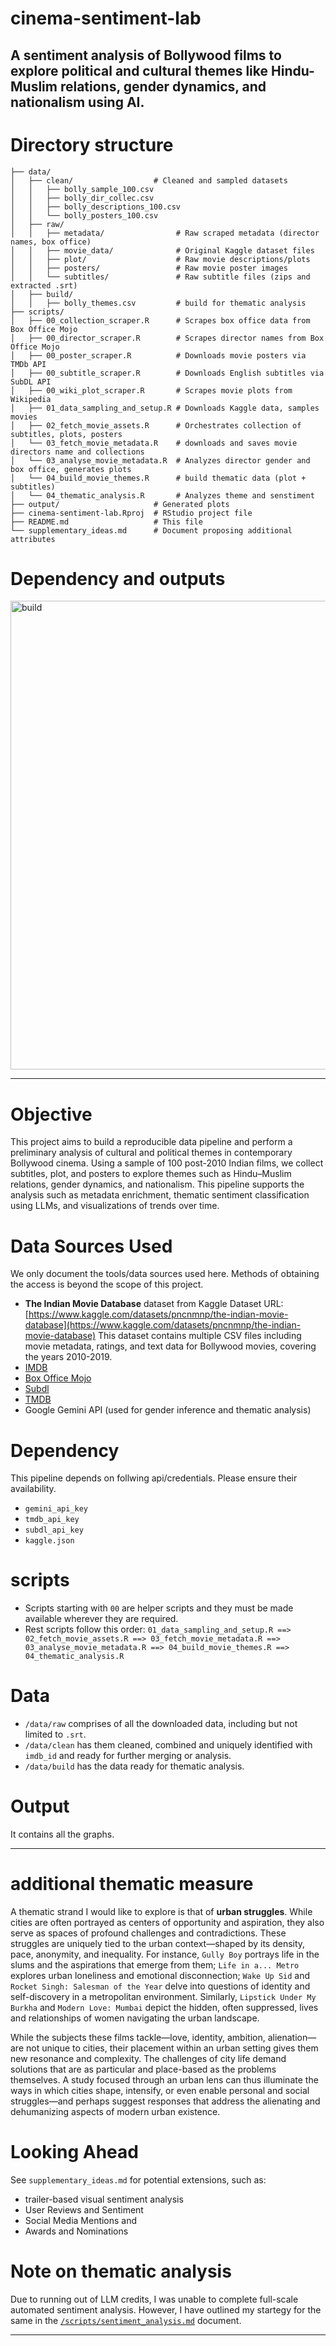 # cinema-sentiment-lab
A sentiment analysis of Bollywood films to explore political and cultural themes like Hindu-Muslim relations, gender dynamics, and nationalism using AI.
---



# Directory structure
```{bash}
├── data/
│   ├── clean/                  # Cleaned and sampled datasets
│   │   ├── bolly_sample_100.csv
│   │   ├── bolly_dir_collec.csv
│   │   ├── bolly_descriptions_100.csv
│   │   └── bolly_posters_100.csv
│   ├── raw/
│   │   ├── metadata/                # Raw scraped metadata (director names, box office)
│   │   ├── movie_data/              # Original Kaggle dataset files
│   │   ├── plot/                    # Raw movie descriptions/plots
│   │   ├── posters/                 # Raw movie poster images
│   │   └── subtitles/               # Raw subtitle files (zips and extracted .srt)
│   ├── build/
│   │   ├── bolly_themes.csv         # build for thematic analysis
├── scripts/
│   ├── 00_collection_scraper.R      # Scrapes box office data from Box Office Mojo
│   ├── 00_director_scraper.R        # Scrapes director names from Box Office Mojo
│   ├── 00_poster_scraper.R          # Downloads movie posters via TMDb API
│   ├── 00_subtitle_scraper.R        # Downloads English subtitles via SubDL API
│   ├── 00_wiki_plot_scraper.R       # Scrapes movie plots from Wikipedia
│   ├── 01_data_sampling_and_setup.R # Downloads Kaggle data, samples movies
│   ├── 02_fetch_movie_assets.R      # Orchestrates collection of subtitles, plots, posters
│   └── 03_fetch_movie_metadata.R    # downloads and saves movie directors name and collections
│   └── 03_analyse_movie_metadata.R  # Analyzes director gender and box office, generates plots
│   └── 04_build_movie_themes.R      # build thematic data (plot + subtitles) 
│   └── 04_thematic_analysis.R       # Analyzes theme and senstiment
├── output/                     # Generated plots
├── cinema-sentiment-lab.Rproj  # RStudio project file
├── README.md                   # This file
└── supplementary_ideas.md      # Document proposing additional attributes
```

# Dependency and outputs
<img width="1982" height="750" alt="build" src="https://github.com/azadecon/cinema-sentiment-lab/blob/main/build.svg" />

---

# Objective

This project aims to build a reproducible data pipeline and perform a preliminary analysis of cultural and political themes in contemporary Bollywood cinema. Using a sample of 100 post-2010 Indian films, we collect subtitles, plot, and posters to explore themes such as Hindu–Muslim relations, gender dynamics, and nationalism. This pipeline supports the analysis such as metadata enrichment, thematic sentiment classification using LLMs, and visualizations of trends over time.

# Data Sources Used
We only document the tools/data sources used here. Methods of obtaining the access is beyond the scope of this project.
* **The Indian Movie Database** dataset from Kaggle
  Dataset URL: [https://www.kaggle.com/datasets/pncnmnp/the-indian-movie-database](https://www.kaggle.com/datasets/pncnmnp/the-indian-movie-database)
  This dataset contains multiple CSV files including movie metadata, ratings, and text data for Bollywood movies, covering the years 2010-2019.
* [IMDB](https://www.imdb.com/)
* [Box Office Mojo](https://www.boxofficemojo.com/)
* [Subdl](https://subdl.com/)
* [TMDB](https://www.themoviedb.org/)
* Google Gemini API (used for gender inference and thematic analysis)

# Dependency
This pipeline depends on follwing api/credentials. Please ensure their availability.
- `gemini_api_key`
- `tmdb_api_key`
- `subdl_api_key`
- `kaggle.json`

# scripts
- Scripts starting with `00` are helper scripts and they must be made available wherever they are required.
- Rest scripts follow this order: `01_data_sampling_and_setup.R ==> 02_fetch_movie_assets.R ==> 03_fetch_movie_metadata.R ==> 03_analyse_movie_metadata.R ==> 04_build_movie_themes.R ==> 04_thematic_analysis.R`

# Data
- `/data/raw` comprises of all the downloaded data, including but not limited to `.srt`.
- `/data/clean` has them cleaned, combined and uniquely identified with `imdb_id` and ready for further merging or analysis.
- `/data/build` has the data ready for thematic analysis.

# Output
It contains all the graphs.

---
# additional thematic measure

A thematic strand I would like to explore is that of **urban struggles**. While cities are often portrayed as centers of opportunity and aspiration, they also serve as spaces of profound challenges and contradictions. These struggles are uniquely tied to the urban context—shaped by its density, pace, anonymity, and inequality. For instance, `Gully Boy` portrays life in the slums and the aspirations that emerge from them; `Life in a... Metro` explores urban loneliness and emotional disconnection; `Wake Up Sid` and `Rocket Singh: Salesman of the Year` delve into questions of identity and self-discovery in a metropolitan environment. Similarly, `Lipstick Under My Burkha` and `Modern Love: Mumbai` depict the hidden, often suppressed, lives and relationships of women navigating the urban landscape.

While the subjects these films tackle—love, identity, ambition, alienation—are not unique to cities, their placement within an urban setting gives them new resonance and complexity. The challenges of city life demand solutions that are as particular and place-based as the problems themselves. A study focused through an urban lens can thus illuminate the ways in which cities shape, intensify, or even enable personal and social struggles—and perhaps suggest responses that address the alienating and dehumanizing aspects of modern urban existence.

# Looking Ahead
See `supplementary_ideas.md` for potential extensions, such as:
- trailer-based visual sentiment analysis
- User Reviews and Sentiment
- Social Media Mentions and
- Awards and Nominations

# Note on thematic analysis
Due to running out of LLM credits, I was unable to complete full-scale automated sentiment analysis. However, I have outlined my startegy for the same in the [`/scripts/sentiment_analysis.md`](https://github.com/azadecon/cinema-sentiment-lab/blob/main/scripts/sentiment_analysis.md) document.

---
